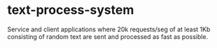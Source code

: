 # text-process-system
Service and client applications where 20k requests/seg of at least 1Kb consisting of random text are sent and processed as fast as possible.
